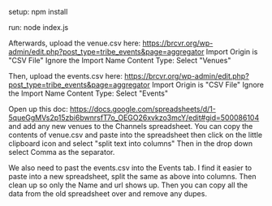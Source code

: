 setup:
npm install

run:
node index.js



Afterwards, upload the venue.csv here:
https://brcvr.org/wp-admin/edit.php?post_type=tribe_events&page=aggregator
Import Origin is "CSV File"
Ignore the Import Name
Content Type: Select "Venues"

Then, upload the events.csv here:
https://brcvr.org/wp-admin/edit.php?post_type=tribe_events&page=aggregator
Import Origin is "CSV File"
Ignore the Import Name
Content Type: Select "Events"


Open up this doc:
https://docs.google.com/spreadsheets/d/1-5queGgMVs2p15zbi6bwnrsfT7o_OEGO26xvkzo3mcY/edit#gid=500086104
and add any new venues to the Channels spreadsheet.
You can copy the contents of venue.csv and paste into the spreadsheet then click on the little clipboard icon and select "split text into columns"
Then in the drop down select Comma as the separator.

We also need to past the events.csv into the Events tab.
I find it easier to paste into a new spreadsheet, split the same as above into columns. Then clean up so only the Name and url shows up.
Then you can copy all the data from the old spreadsheet over and remove any dupes.


